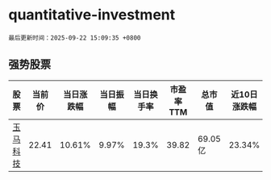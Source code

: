 # quantitative-investment

`最后更新时间：2025-09-22 15:09:35 +0800`

## 强势股票

|股票|当前价|当日涨跌幅|当日振幅|当日换手率|市盈率TTM|总市值|近10日涨跌幅|
|----|----|----|----|----|----|----|----|
|[玉马科技](https://xueqiu.com/S/SZ300993)|22.41|10.61%|9.97%|19.3%|39.82|69.05亿|23.34%|
